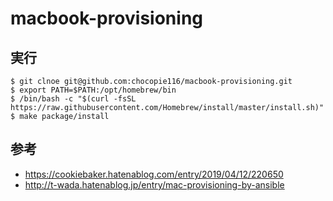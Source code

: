 # macbook-provisioning

## 実行
```
$ git clnoe git@github.com:chocopie116/macbook-provisioning.git
$ export PATH=$PATH:/opt/homebrew/bin
$ /bin/bash -c "$(curl -fsSL https://raw.githubusercontent.com/Homebrew/install/master/install.sh)"
$ make package/install
```
## 参考
- https://cookiebaker.hatenablog.com/entry/2019/04/12/220650
- http://t-wada.hatenablog.jp/entry/mac-provisioning-by-ansible



